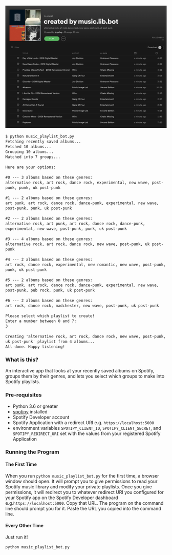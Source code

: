 ![Spotify Playlist](https://github.com/okjuan/music-lib-bot/raw/master/imgs/sample2.png)

```
$ python music_playlist_bot.py
Fetching recently saved albums...
Fetched 10 albums...
Grouping 10 albums...
Matched into 7 groups...

Here are your options:

#0 --- 3 albums based on these genres:
alternative rock, art rock, dance rock, experimental, new wave, post-punk, punk, uk post-punk

#1 --- 2 albums based on these genres:
art punk, art rock, dance rock, dance-punk, experimental, new wave, post-punk, punk, uk post-punk

#2 --- 2 albums based on these genres:
alternative rock, art punk, art rock, dance rock, dance-punk, experimental, new wave, post-punk, punk, uk post-punk

#3 --- 4 albums based on these genres:
alternative rock, art rock, dance rock, new wave, post-punk, uk post-punk

#4 --- 2 albums based on these genres:
art rock, dance rock, experimental, new romantic, new wave, post-punk, punk, uk post-punk

#5 --- 2 albums based on these genres:
art punk, art rock, dance rock, dance-punk, experimental, new wave, post-punk, pub rock, punk, uk post-punk

#6 --- 2 albums based on these genres:
art rock, dance rock, madchester, new wave, post-punk, uk post-punk

Please select which playlist to create!
Enter a number between 0 and 7:
3

Creating 'alternative rock, art rock, dance rock, new wave, post-punk, uk post-punk' playlist from 4 albums...
All done. Happy listening!
```

### What is this?
An interactive app that looks at your recently saved albums on Spotify, groups them by their genres, and lets you select which groups to make into Spotify playlists.

### Pre-requisites
- Python 3.6 or greater
- [spotipy](https://pypi.org/project/spotipy/) installed
- Spotify Developer account
- Spotify Application with a redirect URI e.g. `https://localhost:5000`
- environment variables `SPOTIPY_CLIENT_ID`, `SPOTIPY_CLIENT_SECRET`, and `SPOTIPY_REDIRECT_URI` set with the values from your registered Spotify Application

### Running the Program
#### The First Time
When you run `python music_playlist_bot.py` for the first time, a browser window should open. It will prompt you to give permissions to read your Spotify music library and modify your private playlists. Once you give permissions, it will redirect you to whatever redirect URI you configured for your Spotify app on the Spotify Developer dashboard e.g.`https://localhost:5000`. Copy that URL. The program on the command line should prompt you for it. Paste the URL you copied into the command line.

#### Every Other Time
Just run it!
```
python music_playlist_bot.py
```
